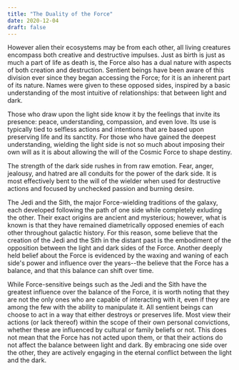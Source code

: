 ```yaml
---
title: "The Duality of the Force"
date: 2020-12-04
draft: false
---
```

However alien their ecosystems may be from each other, all living creatures encompass both creative and destructive impulses. Just as birth is just as much a part of life as 
death is, the Force also has a dual nature with aspects of both creation and destruction. Sentient beings have been aware of this division ever since they began accessing the 
Force; for it is an inherent part of its nature. Names were given to these opposed sides, inspired by a basic understanding of the most intuitive of relationships: that between 
light and dark.

Those who draw upon the light side know it by the feelings that invite its presence: peace, understanding, compassion, and even love. Its use is typically tied to selfless
actions and intentions that are based upon preserving life and its sanctity. For those who have gained the deepest understanding, wielding the light side is not so much about 
imposing their own will as it is about allowing the will of the Cosmic Force to shape destiny.

The strength of the dark side rushes in from raw emotion. Fear, anger, jealousy, and hatred are all conduits for the power of the dark side. It is most effectively bent to the 
will of the wielder when used for destructive actions and focused by unchecked passion and burning desire.

The Jedi and the Sith, the major Force-wielding traditions of the galaxy, each developed following the path of one side while completely exluding the other. Their exact 
origins are ancient and mysterious; however, what is known is that they have remained diametrically opposed enemies of each other throughout galactic history. For this reason, 
some believe that the creation of the Jedi and the Sith in the distant past is the embodiment of the opposition between the light and dark sides of the Force. Another deeply
held belief about the Force is evidenced by the waxing and waning of each side's power and influence over the years--the believe that the Force has a balance, and that this 
balance can shift over time.

While Force-sensitive beings such as the Jedi and the Sith have the greatest influence over the balance of the Force, it is worth noting that they are not the only ones who are 
capable of interacting with it, even if they are among the few with the ability to manipulate it. All sentient beings can choose to act in a way that either destroys or preserves 
life. Most view their actions (or lack thereof) within the scope of their own personal convictions, whether these are influenced by cultural or family beliefs or not. This does 
not mean that the Force has not acted upon them, or that their actions do not affect the balance between light and dark. By embracing one side over the other, they are
actively engaging in the eternal conflict between the light and the dark. 

